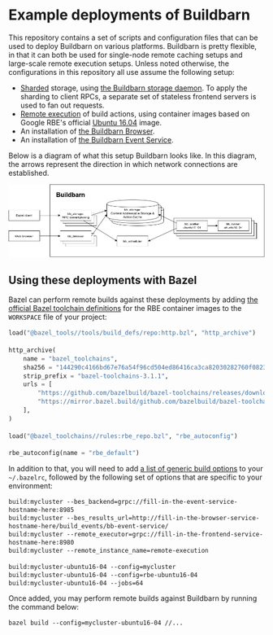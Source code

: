 # Example deployments of Buildbarn

This repository contains a set of scripts and configuration files that
can be used to deploy Buildbarn on various platforms. Buildbarn is
pretty flexible, in that it can both be used for single-node remote
caching setups and large-scale remote execution setups. Unless noted
otherwise, the configurations in this repository all use assume the
following setup:

- [Sharded](https://en.wikipedia.org/wiki/Sharding) storage, using
  [the Buildbarn storage daemon](https://github.com/buildbarn/bb-storage).
  To apply the sharding to client RPCs, a separate set of stateless
  frontend servers is used to fan out requests.
- [Remote execution](https://github.com/buildbarn/bb-remote-execution)
  of build actions, using container images based on Google RBE's
  official [Ubuntu 16.04](https://console.cloud.google.com/marketplace/details/google/rbe-ubuntu16-04)
  image.
- An installation of [the Buildbarn Browser](https://github.com/buildbarn/bb-browser).
- An installation of [the Buildbarn Event Service](https://github.com/buildbarn/bb-event-service/).

Below is a diagram of what this setup Buildbarn looks like. In this
diagram, the arrows represent the direction in which network connections
are established.

<p align="center">
  <img src="https://github.com/buildbarn/bb-deployments/raw/master/bb-overview.png" alt="Overview of the Buildbarn setup"/>
</p>

## Using these deployments with Bazel

Bazel can perform remote builds against these deployments by adding
[the official Bazel toolchain definitions](https://releases.bazel.build/bazel-toolchains.html)
for the RBE container images to the `WORKSPACE` file of your project:

```python
load("@bazel_tools//tools/build_defs/repo:http.bzl", "http_archive")

http_archive(
    name = "bazel_toolchains",
    sha256 = "144290c4166bd67e76a54f96cd504ed86416ca3ca82030282760f0823c10be48",
    strip_prefix = "bazel-toolchains-3.1.1",
    urls = [
        "https://github.com/bazelbuild/bazel-toolchains/releases/download/3.1.1/bazel-toolchains-3.1.1.tar.gz",
        "https://mirror.bazel.build/github.com/bazelbuild/bazel-toolchains/releases/download/3.1.1/bazel-toolchains-3.1.1.tar.gz",
    ],
)

load("@bazel_toolchains//rules:rbe_repo.bzl", "rbe_autoconfig")

rbe_autoconfig(name = "rbe_default")
```

In addition to that, you will need to add
[a list of generic build options](https://github.com/buildbarn/bb-deployments/blob/master/bazelrc)
to your `~/.bazelrc`, followed by the following set of options that are
specific to your environment:

```
build:mycluster --bes_backend=grpc://fill-in-the-event-service-hostname-here:8985
build:mycluster --bes_results_url=http://fill-in-the-browser-service-hostname-here/build_events/bb-event-service/
build:mycluster --remote_executor=grpc://fill-in-the-frontend-service-hostname-here:8980
build:mycluster --remote_instance_name=remote-execution

build:mycluster-ubuntu16-04 --config=mycluster
build:mycluster-ubuntu16-04 --config=rbe-ubuntu16-04
build:mycluster-ubuntu16-04 --jobs=64
```

Once added, you may perform remote builds against Buildbarn by running
the command below:

```
bazel build --config=mycluster-ubuntu16-04 //...
```
